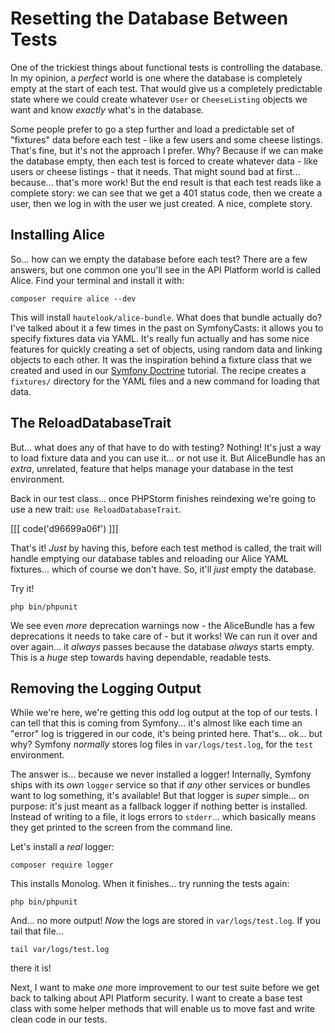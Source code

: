 # Resetting the Database Between Tests

One of the trickiest things about functional tests is controlling the database.
In my opinion, a *perfect* world is one where the database is completely empty
at the start of each test. That would give us a completely predictable state
where we could create whatever `User` or `CheeseListing` objects we want and
know *exactly* what's in the database.

Some people prefer to go a step further and load a predictable set of "fixtures"
data before each test - like a few users and some cheese listings. That's
fine, but it's not the approach I prefer. Why? Because if we can make the database
empty, then each test is forced to create whatever data - like users or cheese
listings - that it needs. That might sound bad at first... because... that's
more work! But the end result is that each test reads like a complete story:
we can see that we get a 401 status code, then we create a user, then we log in
with the user we just created. A nice, complete story.

## Installing Alice

So... how can we empty the database before each test? There are a few answers,
but one common one you'll see in the API Platform world is called Alice. Find
your terminal and install it with:

```terminal
composer require alice --dev
```

This will install `hautelook/alice-bundle`. What does that bundle actually do?
I've talked about it a few times in the past on SymfonyCasts: it allows you to
specify fixtures data via YAML. It's really fun actually and has some nice features
for quickly creating a set of objects, using random data and linking objects
to each other. It was the inspiration behind a fixture class that we created and
used in our [Symfony Doctrine](https://symfonycasts.com/screencast/symfony-doctrine/fixtures)
tutorial. The recipe creates a `fixtures/` directory for the YAML files and a new
command for loading that data.

## The ReloadDatabaseTrait

But... what does any of that have to do with testing? Nothing! It's just a way
to load fixture data and you can use it... or not use it. But AliceBundle has
an *extra*, unrelated, feature that helps manage your database in the test environment.

Back in our test class... once PHPStorm finishes reindexing we're going to use
a new trait: `use ReloadDatabaseTrait`.

[[[ code('d96699a06f') ]]]

That's it! *Just* by having this, before each test method is called, the trait
will handle emptying our database tables and reloading our Alice YAML fixtures...
which of course we don't have. So, it'll *just* empty the database.

Try it!

```terminal
php bin/phpunit
```

We see even *more* deprecation warnings now - the AliceBundle has a few deprecations
it needs to take care of - but it works! We can run it over and over again... it
*always* passes because the database *always* starts empty. This is a *huge* step
towards having dependable, readable tests.

## Removing the Logging Output

While we're here, we're getting this odd log output at the top of our tests. I
can tell that this is coming from Symfony... it's almost like each time an "error"
log is triggered in our code, it's being printed here. That's... ok... but why?
Symfony *normally* stores log files in `var/logs/test.log`, for the `test`
environment.

The answer is... because we never installed a logger! Internally, Symfony ships
with its *own* `logger` service so that if *any* other services or bundles want
to log something, it's available! But that logger is *super* simple... on purpose:
it's just meant as a fallback logger if nothing better is installed. Instead of
writing to a file, it logs errors to `stderr`... which basically means they get
printed to the screen from the command line.

Let's install a *real* logger:

```terminal
composer require logger
```

This installs Monolog. When it finishes... try running the tests again:

```terminal-silent
php bin/phpunit
```

And... no more output! *Now* the logs are stored in `var/logs/test.log`. If you
tail that file...

```terminal-silent
tail var/logs/test.log
```

there it is!

Next, I want to make *one* more improvement to our test suite before we get back
to talking about API Platform security. I want to create a base test class with
some helper methods that will enable us to move fast and write clean code in our
tests.
